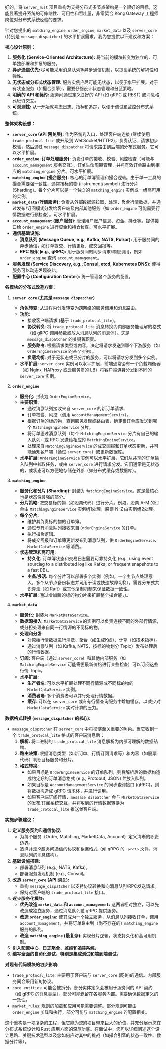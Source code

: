 
好的，将 `server_rust` 项目重构为支持分布式多节点架构是一个很好的目标，这能显著提升系统的可伸缩性、可用性和吞吐量，非常契合 Kong Gateway 工程师岗位对分布式系统经验的要求。

针对您提出的 `matching_engine`, `order_engine`, `market_data` 以及 `server_core` (特别是 `message_dispatcher`) 的水平扩展需求，我为您提供以下建议和方案：

**核心设计原则：**

1.  **服务化 (Service-Oriented Architecture):** 将当前的模块转变为独立的、可单独部署和扩展的服务。
2.  **异步通信优先:** 尽可能采用消息队列等异步通信机制，以提高系统的解耦性和弹性。
3.  **无状态或分布式状态管理:** 服务实例应尽可能无状态，以便于水平扩展。对于有状态服务（如撮合引擎），需要仔细设计状态管理和分区策略。
4.  **明确的 API 和契约:** 服务间通过定义良好的 API (如 gRPC 或 REST) 或消息格式进行交互。
5.  **可观测性:** 从一开始就考虑日志、指标和追踪，以便于调试和监控分布式系统。

**整体架构设想：**

*   **`server_core` (API 网关层):** 作为系统的入口，处理客户端连接 (继续使用 `trade_protocal_lite` 或升级到 WebSocket/HTTP2)，负责认证、请求初步校验，然后通过 `message_dispatcher` 将请求路由到后端的分布式服务。它可以水平扩展。
*   **`order_engine` (订单处理服务):** 负责订单的接收、校验、风控检查（可能与 `account_management` 服务交互）、订单生命周期管理，并将有效订单路由到相应的 `matching_engine` 分片。可水平扩展。
*   **`matching_engine` (撮合服务):** 核心的订单簿管理和撮合逻辑。由于单一工具的撮合需要强一致性，通常按标的物 (instrument/symbol) 进行分片 (Sharding)。每个分片可以是一个独立的 `matching_engine` 实例或一组高可用的实例。
*   **`market_data` (行情服务):** 负责从外部数据源拉取、处理、聚合行情数据，并通过发布/订阅模式分发给客户端及内部其他服务（如 `order_engine` 可能需要行情数据进行预检查）。可水平扩展。
*   **`account_management` (账户服务):** 管理用户账户信息、资金、持仓等。提供接口给 `order_engine` 进行资金和持仓检查。可水平扩展。
*   **通信基础设施:**
    *   **消息队列 (Message Queue, e.g., Kafka, NATS, Pulsar):** 用于服务间的异步通信，如订单提交、行情更新、成交回报等。
    *   **RPC 框架 (e.g., gRPC):** 用于服务间的同步请求/响应调用，例如 `order_engine` 查询 `account_management`。
*   **服务发现 (Service Discovery, e.g., Consul, etcd, Kubernetes DNS):** 使得服务可以动态发现彼此。
*   **配置中心 (Configuration Center):** 统一管理各个服务的配置。

**各模块的分布式改造方案：**

1.  **`server_core` (尤其是 `message_dispatcher`)**
    *   **角色转变:** 从进程内分发转变为跨网络的服务调用和消息路由。
    *   **功能:**
        *   接收客户端请求 (基于 `trade_protocal_lite`)。
        *   **协议转换:** 将 `trade_protocal_lite` 消息转换为内部服务能理解的格式（如 gRPC 调用参数或放入消息队列的消息体）。这是 `message_dispatcher` 的关键新职责。
        *   **服务路由:** 根据请求类型或内容，决定将请求发送到哪个下游服务（如 `OrderEngineService` 的某个实例）。
        *   **负载均衡:** 对于无状态或已分片的服务，可以将请求分发到多个实例。
    *   **水平扩展:** `server_core` 实例可以水平扩展，前端通常会有一个负载均衡器（如 Nginx, HAProxy 或云服务商的 LB）将客户端连接分发到不同的 `server_core` 实例。

2.  **`order_engine`**
    *   **服务化:** 封装为 `OrderEngineService`。
    *   **主要职责:**
        *   通过消息队列接收来自 `server_core` 的新订单请求。
        *   订单校验、风控（调用 `AccountManagementService`）。
        *   根据订单的标的物，查询服务发现或路由表，确定该订单应发送到哪个 `MatchingEngineService` 分片。
        *   将订单通过消息队列（每个 `MatchingEngineService` 分片有自己的输入队列）或 RPC 发送给相应的 `MatchingEngineService`。
        *   处理来自 `MatchingEngineService` 的成交回报和订单状态更新，并可能通知客户端（通过 `server_core`）或更新数据库。
    *   **水平扩展:** `OrderEngineService` 实例可以水平扩展，它们从共享的订单输入队列中拉取任务，或由 `server_core` 进行请求分发。它们通常是无状态的，或状态可以方便地存储在外部（如分布式缓存或数据库）。

3.  **`matching_engine`**
    *   **服务化和分片 (Sharding):** 封装为 `MatchingEngineService`。这是最核心也是状态性最强的部分。
    *   **分片策略:** 按交易标的物（如股票代码）进行分片。例如，股票 A-M 的订单由 `MatchingEngineService` 实例组1处理，股票 N-Z 由实例组2处理。
    *   **每个分片:**
        *   维护其负责标的物的订单簿。
        *   通过专有消息队列接收来自 `OrderEngineService` 的订单。
        *   执行撮合逻辑。
        *   将成交回报和订单簿更新发布到消息队列，供 `OrderEngineService`、`MarketDataService` 等消费。
    *   **状态管理和高可用:**
        *   **持久化:** 订单簿状态和交易日志需要可靠持久化 (e.g., using event sourcing to a distributed log like Kafka, or frequent snapshots to a fast DB)。
        *   **主备/多活:** 每个分片可以部署多个实例（例如，一个主节点处理写入，多个从节点备份状态并可用于读或快速故障切换）。需要分布式共识算法（如 Raft）或其他复制机制来保证数据一致性。
    *   **水平扩展:** 通过增加新的标的物分片来扩展整个撮合能力。

4.  **`market_data`**
    *   **服务化:** 封装为 `MarketDataService`。
    *   **数据源接入:** `MarketDataService` 的实例可以负责连接不同的外部行情源，或分担处理来自同一行情源的不同标的物。
    *   **处理和分发:**
        *   对原始行情数据进行清洗、聚合（如生成K线）、计算（如技术指标）。
        *   通过消息队列（如 Kafka, NATS，按标的物划分 Topic）发布处理后的行情数据。
    *   **订阅:** 客户端（通过 `server_core`）和其他内部服务（如 `MatchingEngineService` 可能需要最新价格进行某些检查）可以订阅这些行情 Topic。
    *   **水平扩展:**
        *   **生产者端:** 可以水平扩展处理不同行情源或不同标的物的 `MarketDataService` 实例。
        *   **消费者端:** 多个消费者可以并行处理行情数据。
        *   **缓存:** 可以在 `server_core` 或专有行情查询服务中增加缓存，以减少对 `MarketDataService` 实时计算的压力。

**数据格式转换 (`message_dispatcher` 的核心):**

*   `message_dispatcher` 在 `server_core` 中将扮演至关重要的角色。当它收到一个 `trade_protocal_lite` 格式的客户端消息后：
    1.  **解析:** 将二进制的 `trade_protocal_lite` 消息解析为内部可理解的数据结构。
    2.  **路由决策:** 根据消息类型（如新订单、行情订阅请求等）和内容（如股票代码）判断目标服务和分片。
    3.  **格式转换:**
        *   如果目标是 `OrderEngineService` 的订单队列，则将解析后的数据构造成约定好的订单消息格式 (e.g., Protobuf, JSON) 并放入队列。
        *   如果目标是 `AccountManagementService` 的同步查询接口 (gRPC)，则将数据构造成 gRPC 请求体，并进行调用。
        *   如果客户端订阅行情，`message_dispatcher` 会与 `MarketDataService` 的发布/订阅系统交互，并将收到的行情数据转换为 `trade_protocal_lite` 推送给客户端。

**实施步骤建议：**

1.  **定义服务契约和通信协议:**
    *   为每个服务（Order, Matching, MarketData, Account）定义清晰的职责边界。
    *   选择并定义服务间通信的协议和数据格式（如 gRPC 的 `.proto` 文件，消息队列的消息结构）。
2.  **基础设施搭建:**
    *   部署消息队列 (e.g., NATS, Kafka)。
    *   部署服务发现机制 (e.g., Consul)。
3.  **改造 `server_core` (API 网关):**
    *   重构 `message_dispatcher` 以支持协议转换和向消息队列/RPC发送请求。
    *   保持对客户端的 `trade_protocal_lite` 接口。
4.  **逐步服务化模块:**
    *   **优先改造 `market_data` 和 `account_management`:** 这两者相对独立，可以先改造成独立服务，通过消息队列或 gRPC 提供服务。
    *   **改造 `order_engine`:** 使其成为一个独立服务，从消息队列接收订单，调用 `account_management`，并将订单路由到（尚不存在的）`matching_engine` 服务的队列。
    *   **改造 `matching_engine` (最复杂):** 实现分片逻辑，状态持久化和高可用机制。
5.  **引入配置中心、日志聚合、监控和追踪系统。**
6.  **编写全面的自动化测试，特别是集成测试和端到端测试。**

**对现有代码模块的初步影响:**

*   `trade_protocal_lite`: 主要用于客户端与 `server_core` (网关)的通信。内部服务间会采用新的协议。
*   `core_entities`: 可能会被拆分，部分实体定义会被用于服务间的 API 契约（如 gRPC 的消息类型），部分可能保留在各服务内部。需要确保数据定义的一致性。
*   `market_rules`: 规则的加载和应用可能需要调整。部分规则可能由 `order_engine` 加载和执行，部分可能与 `matching_engine` 的配置相关。

这个重构是一项复杂的工程，但它能为您的项目带来巨大的价值，并充分展示您在分布式系统设计和 Rust 应用方面的深厚功底。在面试中，您可以详细阐述这个设计思路、关键技术选型以及您如何应对其中的挑战（如撮合引擎的状态一致性、数据分片等）。
